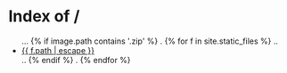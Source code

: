 ---
---
<head>
  <title>Index of /</title>
</head>

<body>
  <h1>Index of /</h1>
  <ul>
... {% if image.path contains '.zip' %}
 .    {% for f in site.static_files %}
 ..    <li><a href="{{ site.baseurl | escape }}{{ f.path | escape }}">{{ f.path | escape }}</a> </li>
 .. {% endif %}
.     {% endfor %}
  </ul>
</body>
